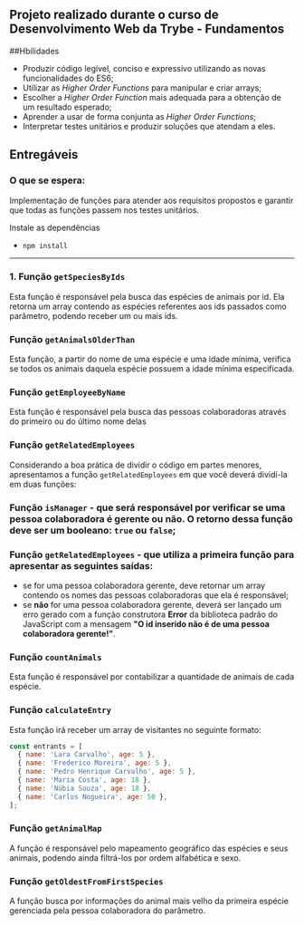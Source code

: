 ## Projeto realizado durante o curso de Desenvolvimento Web da Trybe - Fundamentos

##Hbilidades

- Produzir código legível, conciso e expressivo utilizando as novas funcionalidades do ES6;
- Utilizar as _Higher Order Functions_ para manipular e criar arrays;
- Escolher a _Higher Order Function_ mais adequada para a obtenção de um resultado esperado;
- Aprender a usar de forma conjunta as _Higher Order Functions_;
- Interpretar testes unitários e produzir soluções que atendam a eles.
## Entregáveis

### O que se espera:

Implementação de funções para atender aos requisitos propostos e garantir que todas as funções passem nos testes unitários.


 Instale as dependências
  * `npm install`
---

### 1. Função `getSpeciesByIds`

Esta função é responsável pela busca das espécies de animais por id. Ela retorna um array contendo as espécies referentes aos ids passados como parâmetro, podendo receber um ou mais ids.

### Função `getAnimalsOlderThan`

Esta função, a partir do nome de uma espécie e uma idade mínima, verifica se todos os animais daquela espécie possuem a idade mínima especificada.

### Função `getEmployeeByName`

Esta função é responsável pela busca das pessoas colaboradoras através do primeiro ou do último nome delas

### Função `getRelatedEmployees`

Considerando a boa prática de dividir o código em partes menores, apresentamos a função `getRelatedEmployees` em que você deverá dividí-la em duas funções: 
  
### Função `isManager` - que será responsável por verificar se uma pessoa colaboradora é gerente ou não. O retorno dessa função deve ser um booleano: `true` ou `false`;

### Função `getRelatedEmployees` - que utiliza a primeira função para apresentar as seguintes saídas: 
  * se for uma pessoa colaboradora gerente, deve retornar um array contendo os nomes das pessoas colaboradoras que ela é responsável;
  * se **não** for uma pessoa colaboradora gerente, deverá ser lançado um erro gerado com a função construtora **Error** da biblioteca padrão do JavaScript com a mensagem **"O id inserido não é de uma pessoa colaboradora gerente!"**.


### Função `countAnimals`

  Esta função é responsável por contabilizar a quantidade de animais de cada espécie.

### Função `calculateEntry`

Esta função irá receber um array de visitantes no seguinte formato:

```javascript
const entrants = [
  { name: 'Lara Carvalho', age: 5 },
  { name: 'Frederico Moreira', age: 5 },
  { name: 'Pedro Henrique Carvalho', age: 5 },
  { name: 'Maria Costa', age: 18 },
  { name: 'Núbia Souza', age: 18 },
  { name: 'Carlos Nogueira', age: 50 },
];
```
### Função `getAnimalMap`

A função é responsável pelo mapeamento geográfico das espécies e seus animais, podendo ainda filtrá-los por ordem alfabética e sexo.

### Função `getOldestFromFirstSpecies`

A função busca por informações do animal mais velho da primeira espécie gerenciada pela pessoa colaboradora do parâmetro.

